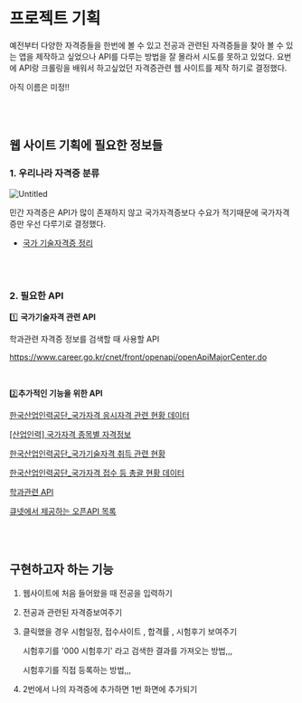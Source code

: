# 프로젝트 기획
예전부터 다양한 자격증들을 한번에 볼 수 있고 전공과 관련된 자격증들을 찾아 볼 수 있는 앱을 제작하고 싶었으나 API를 다루는 방법을 잘 몰라서 시도를 못하고 있었다. 요번에 API랑 크롤링을 배워서 하고싶었던 자격증관련 웹 사이트를 제작 하기로 결정했다.

아직 이름은 미정!!

<br><br>

## 웹 사이트 기획에 필요한 정보들

### **1. 우리나라 자격증 분류**

![Untitled](https://user-images.githubusercontent.com/55980680/98027540-2f04e900-1e50-11eb-95de-2f17b24c5acd.png)

 민간 자격증은 API가 많이 존재하지 않고 국가자격증보다 수요가 적기때문에 국가자격증만 우선 다루기로 결정했다.

- [국가 기술자격증 정리](http://q-net.or.kr/crf005.do?id=crf00501&gSite=Q&gId=)

<br><br>

### **2. 필요한 API**

1️⃣ **국가기술자격 관련 API**

학과관련 자격증 정보를 검색할 때 사용할 API 

https://www.career.go.kr/cnet/front/openapi/openApiMajorCenter.do

<br>

2️⃣**추가적인 기능을 위한 API**

[한국산업인력공단_국가자격 응시자격 관련 현황 데이터](https://www.data.go.kr/data/15037522/openapi.do)

[[산업인력] 국가자격 종목별 자격정보](https://www.data.go.kr/data/15003003/openapi.do)

[한국산업인력공단_국가기술자격 취득 관련 현황](https://www.data.go.kr/data/15039800/openapi.do)

[한국산업인력공단_국가자격 접수 등 총괄 현황 데이터](https://www.data.go.kr/data/15037525/openapi.do)

[학과관련 API](http://openapi.work.go.kr/opi/opi/opia/jobSrchVw.do)

[큐넷에서 제공하는 오픈API 목록](http://www.q-net.or.kr/cst012.do?id=cst01203&gSite=Q&gId=)

<br><br>

## 구현하고자 하는 기능

1. 웹사이트에 처음 들어왔을 때 전공을 입력하기
2. 전공과 관련된 자격증보여주기 
3. 클릭했을 경우 시험일정, 접수사이트 , 합격률 , 시험후기 보여주기

    시험후기를 '000 시험후기' 라고 검색한 결과를 가져오는 방법,,,

    시험후기를 직접 등록하는 방법,,,

4. 2번에서 나의 자격증에 추가하면 1번 화면에 추가되기
